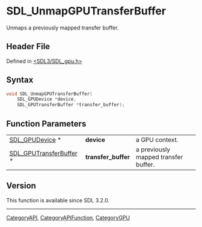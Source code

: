# SDL_UnmapGPUTransferBuffer

Unmaps a previously mapped transfer buffer.

## Header File

Defined in [<SDL3/SDL_gpu.h>](https://github.com/libsdl-org/SDL/blob/main/include/SDL3/SDL_gpu.h)

## Syntax

```c
void SDL_UnmapGPUTransferBuffer(
    SDL_GPUDevice *device,
    SDL_GPUTransferBuffer *transfer_buffer);
```

## Function Parameters

|                                                  |                     |                                      |
| ------------------------------------------------ | ------------------- | ------------------------------------ |
| [SDL_GPUDevice](SDL_GPUDevice) *                 | **device**          | a GPU context.                       |
| [SDL_GPUTransferBuffer](SDL_GPUTransferBuffer) * | **transfer_buffer** | a previously mapped transfer buffer. |

## Version

This function is available since SDL 3.2.0.

----
[CategoryAPI](CategoryAPI), [CategoryAPIFunction](CategoryAPIFunction), [CategoryGPU](CategoryGPU)

